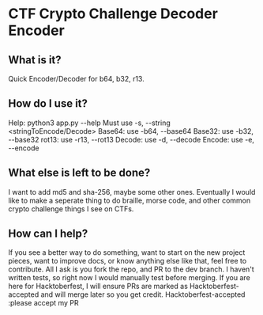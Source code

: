 # CTF Crypto Challenge Decoder Encoder

## What is it?

Quick Encoder/Decoder for b64, b32, r13.

## How do I use it?

Help: python3 app.py --help Must use -s, --string <stringToEncode/Decode>
Base64: use -b64, --base64 Base32: use -b32, --base32 rot13: use -r13, --rot13
Decode: use -d, --decode Encode: use -e, --encode

## What else is left to be done?

I want to add md5 and sha-256, maybe some other ones. Eventually I would like to
make a seperate thing to do braille, morse code, and other common crypto
challenge things I see on CTFs.

## How can I help?

If you see a better way to do something, want to start on the new project
pieces, want to improve docs, or know anything else like that, feel free to
contribute. All I ask is you fork the repo, and PR to the dev branch. I haven't
written tests, so right now I would manually test before merging. If you are
here for Hacktoberfest, I will ensure PRs are marked as Hacktoberfest-accepted
and will merge later so you get credit. Hacktoberfest-accepted :please accept my
PR
